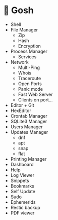 # 👻 Gosh

* Shell
* File Manager
  * Zip
  * Hash
  * Encryption
* Process Manager
  * Services
* Network
  * Multi-Ping
  * Whois
  * Traceroute
  * Open Ports
  * Panic mode
  * Fast Web Server
  * Clients on port...
* Editor + Git
* HexEditor
* Crontab Manager
* SQLite3 Manager
* Users Manager
* Updates Manager
  * dnf
  * apt
  * snap
  * flat
* Printing Manager
* Dashboard
* Help
* Log Viewer
* Snippets
* Bookmarks
* Self Update
* Sudo
* Ephemerids
* Restic backup
* PDF viewer

